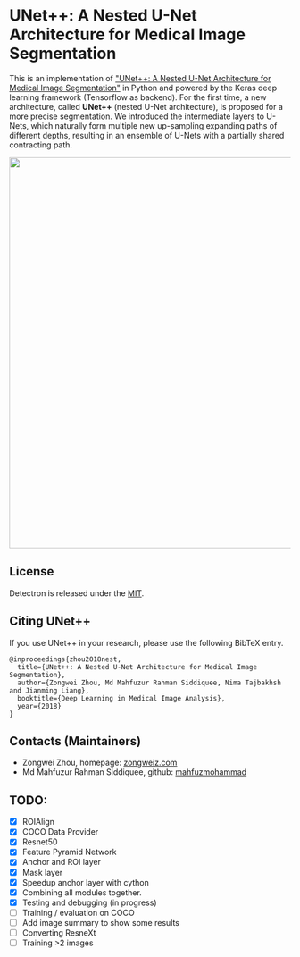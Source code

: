 # UNet++: A Nested U-Net Architecture for Medical Image Segmentation

This is an implementation of ["UNet++: A Nested U-Net Architecture for Medical Image Segmentation"](https://arxiv.org/pdf/1807.10165.pdf) in Python and powered by the Keras deep learning framework (Tensorflow as backend). For the first time, a new architecture, called **UNet++** (nested U-Net architecture), is proposed for a more precise segmentation. We introduced the intermediate layers to U-Nets, which naturally form multiple new up-sampling expanding paths of different depths, resulting in an ensemble of U-Nets with a partially shared contracting path.

<p align="center">
  <img src="https://github.com/MrGiovanni/Nested-UNet/blob/master/Figures/fig_unet%2B%2B.png" width="700"/>
</p>

## License

Detectron is released under the [MIT](https://github.com/MrGiovanni/Nested-UNet/blob/master/LICENSE).

## Citing UNet++

If you use UNet++ in your research, please use the following BibTeX entry.

```
@inproceedings{zhou2018nest,
  title={UNet++: A Nested U-Net Architecture for Medical Image Segmentation},
  author={Zongwei Zhou, Md Mahfuzur Rahman Siddiquee, Nima Tajbakhsh and Jianming Liang},
  booktitle={Deep Learning in Medical Image Analysis},
  year={2018}
}
```

## Contacts (Maintainers)

*   Zongwei Zhou, homepage: [zongweiz.com](https://www.zongweiz.com)
*   Md Mahfuzur Rahman Siddiquee, github: [mahfuzmohammad](https://github.com/mahfuzmohammad)

## TODO:
- [x] ROIAlign
- [x] COCO Data Provider
- [x] Resnet50
- [x] Feature Pyramid Network
- [x] Anchor and ROI layer
- [x] Mask layer
- [x] Speedup anchor layer with cython
- [x] Combining all modules together.
- [x] Testing and debugging (in progress)
- [ ] Training / evaluation on COCO
- [ ] Add image summary to show some results
- [ ] Converting ResneXt
- [ ] Training >2 images
